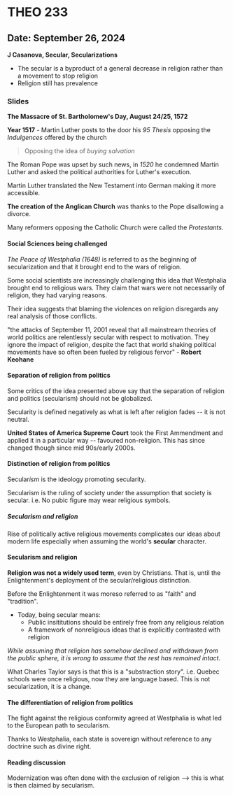 # THEO 233

## Date: September 26, 2024

**J Casanova, Secular, Secularizations**

- The secular is a byproduct of a general decrease in religion rather than a movement to stop religion
- Religion still has prevalence


### Slides

**The Massacre of St. Bartholomew's Day, August 24/25, 1572**

**Year 1517** - Martin Luther posts to the door his *95 Thesis*  opposing the *Indulgences* offered by the church
> Opposing the idea of *buying salvation*

The Roman Pope was upset by such news, in *1520* he condemned Martin Luther and asked the political authorities for Luther's execution.

Martin Luther translated the New Testament into German making it more accessible.

**The creation of the Anglican Church** was thanks to the Pope disallowing a divorce.

Many reformers opposing the Catholic Church were called the *Protestants*.

#### Social Sciences being challenged

*The Peace of Westphalia (1648)* is referred to as the beginning of secularization and that it brought end to the wars of religion.

Some social scientists are increasingly challenging this idea that Westphalia brought end to religious wars.
They claim that wars were not necessarily of religion, they had varying reasons. 

Their idea suggests that blaming the violences on religion disregards any real analysis of those conflicts.

"the attacks of September 11, 2001 reveal that all mainstream theories of world politics are relentlessly secular with respect to motivation. They ignore the impact of religion, despite the fact that world shaking political movements have so often been fueled by religious fervor" - **Robert Keohane**

#### Separation of religion from politics

Some critics of the idea presented above say that the separation of religion and politics (secularism) should not be globalized.

Secularity is defined negatively as what is left after religion fades -- it is not neutral.

**United States of America Supreme Court** took the First Ammendment and applied it in a particular way -- favoured non-religion. This has since changed though since mid 90s/early 2000s.

#### Distinction of religion from politics

Secular*ism* is the ideology promoting secularity.

Secularism is the ruling of society under the assumption that society is secular. i.e. No pubic figure may wear religious symbols.

##### Secularism and religion

Rise of politically active religious movements complicates our ideas about modern life especially when assuming the world's **secular** character.


#### Secularism and religion

**Religion was not a widely used term**, even by Christians. That is, until the Enlightenment's deployment of the secular/religious distinction.

Before the Enlightenment it was moreso referred to as "faith" and "tradition".

- Today, being secular means:
    - Public insititutions should be entirely free from any religious relation
    - A framework of nonreligious ideas that is explicitly contrasted with religion

*While assuming that religion has somehow declined and withdrawn from the public sphere, it is wrong to assume that the rest has remained intact*.

What Charles Taylor says is that this is a "substraction story". i.e. Quebec schools were once religious, now they are language based. This is not secularization, it is a change.

#### The differentiation of religion from politics

The fight against the religious conformity agreed at Westphalia is what led to the European path to secularism.

Thanks to Westphalia, each state is sovereign without reference to any doctrine such as divine right.

#### Reading discussion

Modernization was often done with the exclusion of religion --> this is what is then claimed by secularism.

